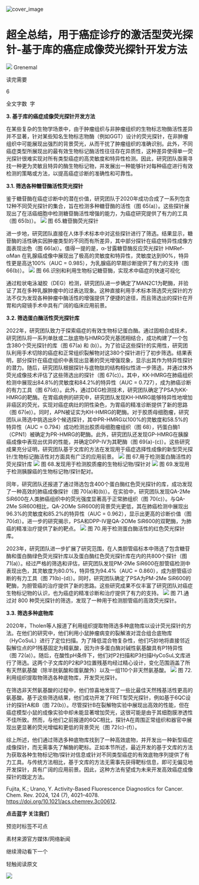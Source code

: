 ﻿![cover_image](https://mmbiz.qpic.cn/mmbiz_jpg/wzBk7nZmzgoAaCkNaeEuTkchaKVFq4esicfPlruJReFFjHCUftYicwG1qSdML0SIQuScek75UYuyS3XYXCv5UO7Q/0?wx_fmt=jpeg) 

#  超全总结，用于癌症诊疗的激活型荧光探针-基于库的癌症成像荧光探针开发方法 
 


![](../asset/2024-04-19_b88405f2bedd989b3ae1e72835747c79_0.png)
Grenemal

读完需要

6

全文字数  字

**3. 基于库的癌症成像荧光探针开发方法**

在某些复杂的生物学场景中，由于肿瘤组织与非肿瘤组织的生物标志物酶活性差异并不显著，针对某些知名生物标志物酶（例如GGT）设计的荧光探针，在非肿瘤组织中可能展现出强烈的背景荧光，从而干扰了肿瘤组织的准确识别。此外，不同癌症类型所展现出的最有效生物标记酶活性往往存在异质性，这种差异使得单一荧光探针很难实现对所有类型癌症的高灵敏度和特异性检测。因此，研究团队亟需寻找一种更为灵敏且特异的酶生物标记物，并发展出一种能够针对每种癌症进行有效检测的策略或方法，以提高癌症诊断的准确性和可靠性。

**3.1. 筛选各种糖苷酶活性荧光探针**

鉴于糖苷酶在癌症诊断中的潜在价值，研究团队于2020年成功合成了一系列包含12种不同荧光探针的集合，旨在检测多种糖苷酶的活性（图 65(a)）。这些探针展现出了在活癌细胞中检测糖苷酶活性增强的能力，为癌症研究提供了有力的工具（图 65(b)）。
![](../asset/2024-04-19_f51300a0c742e62cdd809b50c034c8bc_1.png)
图 65.糖苷酶荧光探针

进一步地，研究团队直接在人体手术标本中对这些探针进行了筛选。结果显示，糖苷酶的活性确实因肿瘤类型的不同而有所差异，其中部分探针在癌症特异性成像方面表现出色（图 66(a)）。值得一提的是，α-甘露糖苷酶反应荧光探针 HMRef-αMan 在乳腺癌成像中展现出了极高的灵敏度和特异性，灵敏度达到90%，特异性更是高达100%（AUC = 0.985），为乳腺癌的早期诊断提供了有力的支持（图 66(b)）。
![](../asset/2024-04-19_65ce2c112a860e51b0b6ea3bf9699f29_2.png)
图 66.识别和利用生物标记糖苷酶，实现术中癌症的快速可视化

通过粒状电泳凝胶（DEG）检测，研究团队进一步确定了MAN2C1为靶酶，并验证了其在多种乳腺肿瘤中的过表达现象。这种直接利用手术标本筛选荧光探针的方法不仅为发现各种肿瘤中酶活性的增强提供了便捷的途径，而且筛选出的探针在开胃和内窥镜手术中具有广阔的临床应用前景。

**3.2. 筛选蛋白酶活性荧光探针库**

2022年，研究团队致力于探索癌症的有效生物标记蛋白酶。通过固相合成技术，研究团队将一系列单肽或二肽底物与HMRG荧光基团相结合，成功构建了一个包含380个荧光探针的库（图 67(a) 和 (b)）。为了验证这些探针的实用性，研究团队利用手术切除的癌症和正常组织裂解物对这380个探针进行了初步筛选。结果表明，部分探针在癌症组织中表现出显著的荧光增强现象，显示出其作为特异性探针的潜力。随后，研究团队根据探针与底物肽的结构相似性进一步筛选，并通过体外荧光成像技术评估了这些筛选出的探针（图 67(c)）。其中，KK-HMRG在肺癌组织检测中展现出84.8%的灵敏度和84.2%的特异性（AUC = 0.727），成为肺癌诊断的有力工具（图 67(d)）。此外，通过DEG检测技术，研究团队确定了PSA为KK-HMRG的靶酶。在胃癌病例的研究中，研究团队发现KH-HMRG能够特异性地增加非癌区的荧光，实现对癌症病灶的阴性染色，为胃癌的精准诊断提供了新的思路（图 67(e)）。同时，APN被证实为KH-HMRG的靶酶。对于胶质母细胞瘤，研究团队从筛选中挑选出8个候选探针，其中PR-HMRG以100%的灵敏度和58.5%的特异性（AUC = 0.794）成功检测出胶质母细胞瘤组织（图 68），钙蛋白酶1（CPN1）被确定为PR-HMRG的靶酶。此外，研究团队还发现GP-HMRG在胰腺癌成像中表现出优异的性能，并确定DPP-IV为其靶酶（图 69(a)-(c)）。这些研究成果充分证明，研究团队基于文库的方法在发现用于癌症选择性成像的新型荧光探针/生物标记酶活性对方面具有广泛的应用前景。
![](../asset/2024-04-19_c47da4cd47ea51081b600c7a185ce36b_3.png)
图 67.用于检测蛋白酶活性的荧光探针库
![](../asset/2024-04-19_0f9a54ea3c5edea1cfa36a599f4bfdb3_4.png)
图 68.发现用于检测胶质瘤的生物标记物/探针对
![](../asset/2024-04-19_b63957d7216f80e6342d2f8217a67d55_5.png)
图 69.发现用于检测胰腺癌的生物标记物/探针配对。

同年，研究团队还报道了通过筛选包含400个蛋白酶红色荧光探针的库，成功发现了一种高效的肺癌成像探针（图 70(a)和(b)）。在实验中，研究团队发现QA-2Me SiR600在人类肺癌组织中的荧光强度显著高于正常肺组织（图 70(c)）。与QA-2Me SiR600相比，QA-2OMe SiR600的背景荧光更低，其在肺癌检测中展现出96.3%的灵敏度和85.2%的特异性（AUC = 0.962），显示出更高的诊断价值（图 70(d)）。进一步的研究揭示，PSA和DPP-IV是QA-2OMe SiR600的双靶酶，为肺癌的精准治疗提供了新的靶点。
![](../asset/2024-04-19_c951a3122d3988c96becd27be24087ef_6.png)
图 70.用于检测蛋白酶活性的红色荧光探针库。

2023年，研究团队进一步扩展了研究范围，在人类胆管癌标本中筛选了包含糖苷酶和蛋白酶绿色荧光探针库以及蛋白酶红色荧光探针库在内的共800个探针（图 71(a)）。经过严格的筛选和评估，研究团队发现PM-2Me SiR600在胆管癌检测中表现出色，其灵敏度为80.0%，特异性为94.4%（AUC = 0.860），成为胆管癌诊断的有力工具（图 71(b)-(d)）。同时，研究团队确定了PSA为PM-2Me SiR600的靶酶，为胆管癌的治疗提供了新的思路。这些研究成果不仅丰富了研究团队对癌症生物标记物的认识，也为癌症的精准诊断和治疗提供了有力的支持。
![](../asset/2024-04-19_35c45675acaf87fbdfa2c68b285283ff_7.png)
图 71.通过对 800 种荧光探针的筛选，发现了一种用于检测胆管癌的高效荧光探针。

**3.3. 筛选多种底物库**

2020年，Tholen等人报道了利用组织提取物筛选多种底物库以设计荧光探针的方法。在他们的研究中，他们利用小鼠肿瘤病变的裂解液对混合组合底物库（HyCoSuL）进行了定位扫描。为了降低混合物复杂性，他们巧妙地将直接邻近裂解位点的P1残基固定为精氨酸，因为许多蛋白酶对碱性氨基酸具有P1特异性（图 72(a)）。随后，在酸性pH条件下，他们对P2扫描和P3扫描HyCoSuL文库进行了筛选。这两个子文库的P2和P3位置残基均经过精心设计，变化范围涵盖了所有天然氨基酸（除半胱氨酸和蛋氨酸外）以及一组110个非天然氨基酸。
![](../asset/2024-04-19_d9a8a305267012dd452984d4184758ef_8.png)
图 72.利用组织提取物筛选各种底物库，开发荧光探针。

在筛选非天然氨基酸的过程中，他们惊喜地发现了一些比最佳天然残基活性更高的氨基酸。基于这些筛选结果，他们成功开发了FRET型荧光探针，例如基于6QC设计的探针A和B（图 72(b)）。尽管探针B在裂解物实验中展现出高效的性能，但在癌症模型小鼠的成像实验中却未能显著增加荧光，这很可能是由于其细胞膜渗透性不佳所致。然而，与他们之前报道的6QC相比，探针A在周围正常组织和器官中展现出更显著的荧光增幅和更低的背景荧光（图 72(c)-(f)）。

综上所述，他们通过筛选多种底物库找到了一种高效底物，并开发出一种新型癌症成像探针，而无需事先了解酶的靶标。正如本节所述，最近开发的基于文库的方法为获取各种生物标记物/探针对信息或针对不同类型癌症的有效底物序列提供了有力工具。与传统方法相比，基于文库的方法无需事先获得靶标信息，即可无偏见地开发探针，具有广阔的应用前景。因此，这种方法有望成为未来开发高效癌症成像探针的既定方法。

Fujita, K.; Urano, Y. Activity-Based Fluorescence Diagnostics for Cancer. Chem. Rev. 2024, 124 (7), 4021–4078. https://doi.org/10.1021/acs.chemrev.3c00612.

**点击蓝字 关注我们**

预览时标签不可点

素材来源官方媒体/网络新闻

  继续滑动看下一个 

 轻触阅读原文 

  ![](http://mmbiz.qpic.cn/mmbiz_png/wzBk7nZmzgq7v9Dg22Sz7VtfIJUOJaRx0AfgRtlrKZzKwOhTlicicAor2tvrgf1LUONnpYH3wKPRRrtL6nCvs0tQ/0?wx_fmt=png)  

